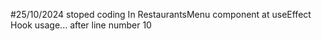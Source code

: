 #25/10/2024 stoped coding
In RestaurantsMenu component at useEffect Hook usage...
after line number 10